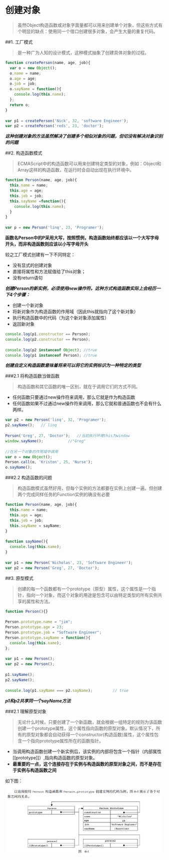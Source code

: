 # 创建对象

> 虽然Object构造函数或对象字面量都可以用来创建单个对象，但这些方式有个明显的缺点：使用同一个借口创建很多对象，会产生大量的重复代码。

##1. 工厂模式

> 是一种广为人知的设计模式，这种模式抽象了创建具体对象的过程。

```javascript
function createPerson(name, age, job){
  var o = new Object();
  o.name = name;
  o.age = age;
  o.job = job;
  o.sayName = function(){
    console.log(this.name);
  };
  return o;
}

var p1 = createPerson('Nick', 32, 'software Engineer');
var p2 = createPerson('reds', 23, 'doctor');

```

***这种创建对象的方法虽然解决了创建多个相似对象的问题，但切没有解决对象识别的问题***

##2. 构造函数模式

> ECMAScript中的构造函数可以用来创建特定类型的对象，例如：Object和Array这样的构造函数，在运行时会自动出现在执行环境中。

```javascript
function Person(name, age, job){
  this.name = name;
  this.age = age;
  this.job = job;
  this.sayName =function(){
    console.log(this.name);
  }
}

var p = new Person('linq', 23, 'Programer');

```

**函数名Person中的P采用大写，按照惯例，构造函数始终都应该以一个大写字母开头，而非构造函数则应该以小写字母开头**

较之工厂模式创建有一下不同特定：
+ 没有显式的创建对象
+ 直接将属性和方法赋值给了this对象；
+ 没有return语句


***创建Person的新实例，必须使用new操作符。这种方式构造函数实际上会经历一下4个步骤：***
+ 创建一个新对象
+ 将新对象作为构造函数的作用域（因此this就指向了这个新对象）
+ 执行构造函数中的代码（为这个新对象添加属性）
+ 返回新对象

```javascript
console.log(p1.constructor == Person);
console.log(p2.constructor == Person);

console.log(p2 instanceof Object); //true
console.log(p1 instanceof Person); //true

```

***创建自定义构造函数意味着将来可以将它的实例标识为一种特定的类型***


###2.1 将构造函数当做函数

> 构造函数和其它函数的唯一区别，就在于调用它们的方式不同。
+ 任何函数只要通过new操作符来调用，那么它就是作为构造函数
+ 任何函数如果不过通过new操作符来调用，那么它就和普通函数也不会有什么两样。

```javascript
var p2 = new Person('linq', 32, 'Programer');
p2.sayName();   // linq

Person('Greg', 27, 'Doctor');   //当前执行环境this为window
window.sayName();           //"Greg"

//在另一个对象的作用域中调用
var o = new Object();
Person.call(o, 'Kristen', 25, 'Nurse');
o.sayName();

```

###2.2 构造函数的问题

> 构造函数模式虽然好用，但每个实例的方法都要在实例上创建一遍。但创建两个完成同样任务的Function实例的确没有必要

```javascript
function Person(name, age, job){
  this.name = name;
  this.age = age;
  this.job = job;
  this.sayName = sayName;
}

function sayName(){
  console.log(this.name);
}

var p1 = new Person('Nicholas', 23, 'Software Engineer');
var p2 = new Person('Greg', 27, 'Doctor');

```

##3. 原型模式

> 创建的每一个函数都有一个prototype（原型）属性，这个属性是一个指针，指向一个对象，而这个对象的用途是包含可以由特定类型的所有实例共享的属性和方法。

```javascript
function Person(){}

Person.prototype.name = "jim";
Person.prototype.age = 23;
Person.prototype.job = "Software Engineer";
Person.prototype.sayName = function(){
  console.log(this.name);
};

var p1 = new Person();
var p2 = new Person();

p1.sayName();
p2.sayName();

console.log(p1.sayName === p2.sayName);         // true
```
***p1和p2共享同一个sayName方法***

###2.1 理解原型对象

> 无论什么时候，只要创建了一个新函数，就会根据一组特定的规则为该函数创建一个prototype属性，这个属性指向函数的原型对象。默认情况下，所有的原型对象都会自动获得一个constructor(构造函数)属性，这个属性包含一个指向prototype属性所在的函数指针。
+ 当调用构造函数创建一个新实例后，该实例的内部将包含一个指针（内部属性[[prototype]]）,指向构造函数的原型对象。
+ **最重要的一点，这个连接存在于实例与构造函数的原型对象之间，而不是存在于实例与构造函数之间**
  
如下图：

![](images/prototypeRelation.png)


